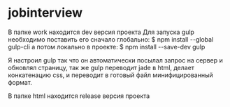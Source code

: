 # jobinterview
В папке work находится dev версия проекта
Для запуска gulp необходимо
поставить его сначало глобально:
$ npm install --global gulp-cli
а потом локально в проекте:
$ npm install --save-dev gulp

Я настроил gulp так что он автоматически посылал запрос на сервер и обновлял страницу, так же gulp переводит jade в html, делает конкатенацию css, и переводит в готовый файл минифицированный формат.

В папке html находится release версия проекта
